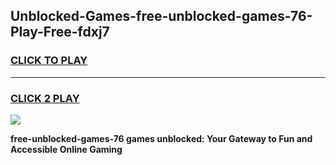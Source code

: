 
## Unblocked-Games-free-unblocked-games-76-Play-Free-fdxj7
<h3>
<a href="https://premium76.site?title=free-unblocked-games-76&ref=22A">CLICK TO PLAY</a></h3>
<hr>

<h3>
<a href="https://premium76.site?title=free-unblocked-games-76&ref=22A">CLICK 2 PLAY</a>
  
</h3>

<a href="https://premium76.site?title=free-unblocked-games-76&ref=22A"><img src="https://clearcache.store/games.png"></a>


**free-unblocked-games-76 games unblocked: Your Gateway to Fun and Accessible Online Gaming**
